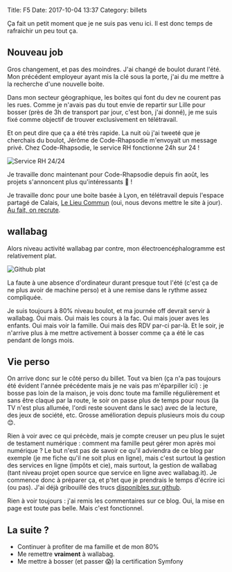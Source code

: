 Title: F5
Date: 2017-10-04 13:37
Category: billets

Ça fait un petit moment que je ne suis pas venu ici. Il est donc temps de rafraichir un peu tout ça.

## Nouveau job

Gros changement, et pas des moindres. J'ai changé de boulot durant l'été. Mon précédent employeur ayant mis la clé sous la porte, j'ai du me mettre à la recherche d'une nouvelle boite.

Dans mon secteur géographique, les boites qui font du dev ne courent pas les rues. Comme je n'avais pas du tout envie de repartir sur Lille pour bosser (près de 3h de transport par jour, c'est bon, j'ai donné), je me suis fixé comme objectif de trouver exclusivement en télétravail.

Et on peut dire que ça a été très rapide. La nuit où j'ai tweeté que je cherchais du boulot, Jérôme de Code-Rhapsodie m'envoyait un message privé. Chez Code-Rhapsodie, le service RH fonctionne 24h sur 24 !

![Service RH 24/24]({static}/images/f5/rh.png#mid "Service RH 24/24")


Je travaille donc maintenant pour Code-Rhapsodie depuis fin août, les projets s'annoncent plus qu'intéressants 🤘 !

Je travaille donc pour une boite basée à Lyon, en télétravail depuis l'espace partagé de Calais, [Le Lieu Commun](http://lelieucommun.fr/) (oui, nous devons mettre le site à jour). [Au fait, on recrute](https://www.code-rhapsodie.fr/Jobs).

## wallabag

Alors niveau activité wallabag par contre, mon électroencéphalogramme est relativement plat.

![Github plat]({static}/images/f5/github.png#full "Github plat")

La faute à une absence d'ordinateur durant presque tout l'été (c'est ça de ne plus avoir de machine perso) et à une remise dans le rythme assez compliquée.

Je suis toujours à 80% niveau boulot, et ma journée off devrait servir à wallabag. Oui mais. Oui mais les cours à la fac. Oui mais jouer aves les enfants. Oui mais voir la famille. Oui mais des RDV par-ci par-là. Et le soir, je n'arrive plus à me mettre activement à bosser comme ça a été le cas pendant de longs mois.

## Vie perso

On arrive donc sur le côté perso du billet. Tout va bien (ça n'a pas toujours été évident l'année précédente mais je ne vais pas m'éparpiller ici) : je bosse pas loin de la maison, je vois donc toute ma famille régulièrement et sans être claqué par la route, le soir on passe plus de temps pour nous (la TV n'est plus allumée, l'ordi reste souvent dans le sac) avec de la lecture, des jeux de société, etc. Grosse amélioration depuis plusieurs mois du coup 😊.

Rien à voir avec ce qui précède, mais je compte creuser un peu plus le sujet de testament numérique : comment ma famille peut gérer mon après moi numérique ? Le but n'est pas de savoir ce qu'il adviendra de ce blog par exemple (je me fiche qu'il ne soit plus en ligne), mais c'est surtout la gestion des services en ligne (impôts et cie), mais surtout, la gestion de wallabag (tant niveau projet open source que service en ligne avec wallabag.it). Je commence donc à préparer ça, et p'tet que je prendrais le temps d'écrire ici (ou pas). J'ai déjà gribouillé des trucs [disponibles sur github](https://github.com/digital-legacy/ideas).

Rien à voir toujours : j'ai remis les commentaires sur ce blog. Oui, la mise en page est toute pas belle. Mais c'est fonctionnel.

## La suite ?

* Continuer à profiter de ma famille et de mon 80%
* Me remettre **vraiment** à wallabag.
* Me mettre à bosser (et passer 😱) la certification Symfony
